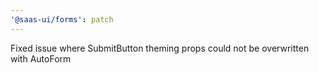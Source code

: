 ```yaml
---
'@saas-ui/forms': patch
---
```


Fixed issue where SubmitButton theming props could not be overwritten with AutoForm
